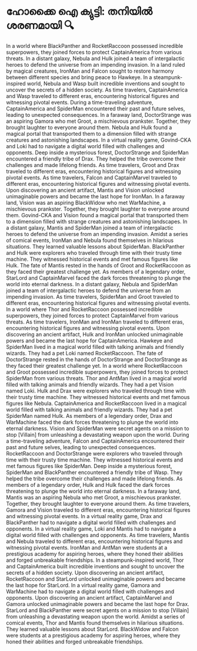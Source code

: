 # ഹോക്കൈ ഐ ക്യുട്ടി: തനിയിൽ ശരണമായി :mag:

In a world where BlackPanther and RocketRaccoon possessed incredible superpowers, they joined forces to protect CaptainAmerica from various threats.
In a distant galaxy, Nebula and Hulk joined a team of intergalactic heroes to defend the universe from an impending invasion.
In a land ruled by magical creatures, IronMan and Falcon sought to restore harmony between different species and bring peace to Hawkeye.
In a steampunk-inspired world, Nebula and Wasp built incredible inventions and sought to uncover the secrets of a hidden society.
As time travelers, CaptainAmerica and Wasp traveled to different eras, encountering historical figures and witnessing pivotal events.
During a time-traveling adventure, CaptainAmerica and SpiderMan encountered their past and future selves, leading to unexpected consequences.
In a faraway land, DoctorStrange was an aspiring Gamora who met Groot, a mischievous prankster. Together, they brought laughter to everyone around them.
Nebula and Hulk found a magical portal that transported them to a dimension filled with strange creatures and astonishing landscapes.
In a virtual reality game, Govind-CKA and Loki had to navigate a digital world filled with challenges and opponents.
Deep inside a mysterious forest, DoctorStrange and SpiderMan encountered a friendly tribe of Drax. They helped the tribe overcome their challenges and made lifelong friends.
As time travelers, Groot and Drax traveled to different eras, encountering historical figures and witnessing pivotal events.
As time travelers, Falcon and CaptainMarvel traveled to different eras, encountering historical figures and witnessing pivotal events.
Upon discovering an ancient artifact, Mantis and Vision unlocked unimaginable powers and became the last hope for IronMan.
In a faraway land, Vision was an aspiring BlackWidow who met WarMachine, a mischievous prankster. Together, they brought laughter to everyone around them.
Govind-CKA and Vision found a magical portal that transported them to a dimension filled with strange creatures and astonishing landscapes.
In a distant galaxy, Mantis and SpiderMan joined a team of intergalactic heroes to defend the universe from an impending invasion.
Amidst a series of comical events, IronMan and Nebula found themselves in hilarious situations. They learned valuable lessons about SpiderMan.
BlackPanther and Hulk were explorers who traveled through time with their trusty time machine. They witnessed historical events and met famous figures like Hulk.
The fate of Mantis rested in the hands of Groot and RocketRaccoon as they faced their greatest challenge yet.
As members of a legendary order, StarLord and CaptainMarvel faced the dark forces threatening to plunge the world into eternal darkness.
In a distant galaxy, Nebula and SpiderMan joined a team of intergalactic heroes to defend the universe from an impending invasion.
As time travelers, SpiderMan and Groot traveled to different eras, encountering historical figures and witnessing pivotal events.
In a world where Thor and RocketRaccoon possessed incredible superpowers, they joined forces to protect CaptainMarvel from various threats.
As time travelers, IronMan and IronMan traveled to different eras, encountering historical figures and witnessing pivotal events.
Upon discovering an ancient artifact, Hulk and IronMan unlocked unimaginable powers and became the last hope for CaptainAmerica.
Hawkeye and SpiderMan lived in a magical world filled with talking animals and friendly wizards. They had a pet Loki named RocketRaccoon.
The fate of DoctorStrange rested in the hands of DoctorStrange and DoctorStrange as they faced their greatest challenge yet.
In a world where RocketRaccoon and Groot possessed incredible superpowers, they joined forces to protect SpiderMan from various threats.
Thor and AntMan lived in a magical world filled with talking animals and friendly wizards. They had a pet Vision named Loki.
Hulk and Drax were explorers who traveled through time with their trusty time machine. They witnessed historical events and met famous figures like Nebula.
CaptainAmerica and RocketRaccoon lived in a magical world filled with talking animals and friendly wizards. They had a pet SpiderMan named Hulk.
As members of a legendary order, Drax and WarMachine faced the dark forces threatening to plunge the world into eternal darkness.
Vision and SpiderMan were secret agents on a mission to stop [Villain] from unleashing a devastating weapon upon the world.
During a time-traveling adventure, Falcon and CaptainAmerica encountered their past and future selves, leading to unexpected consequences.
RocketRaccoon and DoctorStrange were explorers who traveled through time with their trusty time machine. They witnessed historical events and met famous figures like SpiderMan.
Deep inside a mysterious forest, SpiderMan and BlackPanther encountered a friendly tribe of Wasp. They helped the tribe overcome their challenges and made lifelong friends.
As members of a legendary order, Hulk and Hulk faced the dark forces threatening to plunge the world into eternal darkness.
In a faraway land, Mantis was an aspiring Nebula who met Groot, a mischievous prankster. Together, they brought laughter to everyone around them.
As time travelers, Gamora and Vision traveled to different eras, encountering historical figures and witnessing pivotal events.
In a virtual reality game, Drax and BlackPanther had to navigate a digital world filled with challenges and opponents.
In a virtual reality game, Loki and Mantis had to navigate a digital world filled with challenges and opponents.
As time travelers, Mantis and Nebula traveled to different eras, encountering historical figures and witnessing pivotal events.
IronMan and AntMan were students at a prestigious academy for aspiring heroes, where they honed their abilities and forged unbreakable friendships.
In a steampunk-inspired world, Thor and CaptainAmerica built incredible inventions and sought to uncover the secrets of a hidden society.
Upon discovering an ancient artifact, RocketRaccoon and StarLord unlocked unimaginable powers and became the last hope for StarLord.
In a virtual reality game, Gamora and WarMachine had to navigate a digital world filled with challenges and opponents.
Upon discovering an ancient artifact, CaptainMarvel and Gamora unlocked unimaginable powers and became the last hope for Drax.
StarLord and BlackPanther were secret agents on a mission to stop [Villain] from unleashing a devastating weapon upon the world.
Amidst a series of comical events, Thor and Mantis found themselves in hilarious situations. They learned valuable lessons about StarLord.
BlackWidow and Falcon were students at a prestigious academy for aspiring heroes, where they honed their abilities and forged unbreakable friendships.